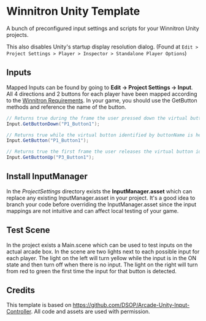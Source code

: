 Winnitron Unity Template
=============================

A bunch of preconfigured input settings and scripts for your Winnitron Unity projects.

This also disables Unity's startup display resolution dialog. (Found at  `Edit > Project Settings > Player > Inspector > Standalone Player Options`)


## Inputs

Mapped Inputs can be found by going to **Edit -> Project Settings -> Input**.  All 4 directions and 2 buttons for each player have been mapped according to the [Winnitron Requirements](https://github.com/winnitron/WinnitronLauncher/wiki/Requirements-for-Winnitron-Games).  In your game, you should use the GetButton methods and reference the name of the button.

```csharp
// Returns true during the frame the user pressed down the virtual button identified by buttonName.
Input.GetButtonDown("P1_Button1");

// Returns true while the virtual button identified by buttonName is held down.
Input.GetButton("P1_Button1");

// Returns true the first frame the user releases the virtual button identified by buttonName.
Input.GetButtonUp("P3_Button1");
```
## Install InputManager

In the *ProjectSettings* directory exists the **InputManager.asset** which can replace any existing InputManager.asset in your project.  It's a good idea to branch your code before overriding the InputManager.asset since the input mappings are not intuitive and can affect local testing of your game.

## Test Scene

In the project exists a Main.scene which can be used to test inputs on the actual arcade box.  In the scene are two lights next to each possible input for each player.  The light on the left will turn yellow while the input is in the ON state and then turn off when there is no input.  The light on the right will turn from red to green the first time the input for that button is detected.

## Credits

This template is based on https://github.com/DSOP/Arcade-Unity-Input-Controller. All code and assets are used with permission.
